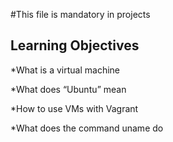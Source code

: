#This file is mandatory in projects

## Learning Objectives

*What is a virtual machine

*What does “Ubuntu” mean

*How to use VMs with Vagrant

*What does the command uname do
